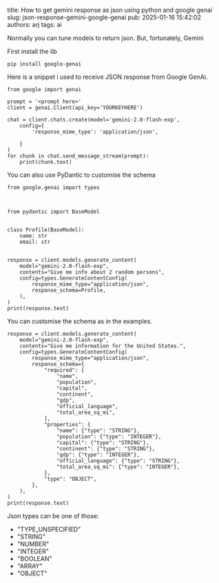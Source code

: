 title: How to get gemini response as json using python and google genai
slug: json-response-gemini-google-genai
pub: 2025-01-16 15:42:02
authors: arj
tags: ai


Normally you can tune models to return json. But, fortunately, Gemini


First install the lib

```
pip install google-genai
```

Here is a snippet i used to receive JSON response from Google GenAi.

```
from google import genai

prompt = '<prompt here>'
client = genai.Client(api_key='YOURKEYHERE')

chat = client.chats.create(model='gemini-2.0-flash-exp', 
    config={
        'response_mime_type': 'application/json',
        
    }
)
for chunk in chat.send_message_stream(prompt):
    print(chunk.text)
```

You can also use PyDantic to customise the schema


```
from google.genai import types



from pydantic import BaseModel


class Profile(BaseModel):
    name: str
    email: str


response = client.models.generate_content(
    model="gemini-2.0-flash-exp",
    contents="Give me info about 2 random persons",
    config=types.GenerateContentConfig(
        response_mime_type="application/json",
        response_schema=Profile,
    ),
)
print(response.text)
```


You can customise the schema as in the examples.

```
response = client.models.generate_content(
    model="gemini-2.0-flash-exp",
    contents="Give me information for the United States.",
    config=types.GenerateContentConfig(
        response_mime_type="application/json",
        response_schema={
            "required": [
                "name",
                "population",
                "capital",
                "continent",
                "gdp",
                "official_language",
                "total_area_sq_mi",
            ],
            "properties": {
                "name": {"type": "STRING"},
                "population": {"type": "INTEGER"},
                "capital": {"type": "STRING"},
                "continent": {"type": "STRING"},
                "gdp": {"type": "INTEGER"},
                "official_language": {"type": "STRING"},
                "total_area_sq_mi": {"type": "INTEGER"},
            },
            "type": "OBJECT",
        },
    ),
)
print(response.text)
```

Json types can be one of those:

- "TYPE_UNSPECIFIED"
- "STRING"
- "NUMBER"
- "INTEGER"
- "BOOLEAN"
- "ARRAY"
- "OBJECT"

